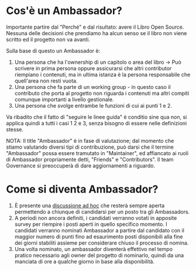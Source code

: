 # Cos'è un Ambassador?

Importante partire dal "Perché" e dal risultato: avere il Libro Open Source.
Nessuna delle decisioni che prendiamo ha alcun senso se il libro non viene scritto ed il progetto non va avanti.

Sulla base di questo un Ambassador è:

1. Una persona che ha l'ownership di un capitolo o area del libro -> Può scrivere in prima persona oppure assicurarsi che altri contributor riempiano i contenuti, ma in ultima istanza è la persona responsabile che quell'area non resti vuota.
2. Una persona che fa parte di un working group - in questo caso il contributo che porta al progetto non riguarda i contenuti ma altri compiti comunque importanti a livello gestionale.
3. Una persona che svolge entrambe le funzioni di cui ai punti 1 e 2.

Va ribadito che il fatto di "seguire le linee guida" è conditio sine qua non, si applica quindi a tutti i casi 1 2 e 3, senza bisogno di essere nelle definizioni stesse.

NOTA: Il title "Ambassador" è in fase di valutazione; dal momento che stiamo valutando diversi tipi di contribuzione, può darsi che il termine "Ambassador" possa essere tramutato in "Maintainer", ed affiancato ai ruoli di Ambassador propriamente detti, "Friends" e "Contributors".
Il team Governance si preoccuperà di dare aggiornamenti a riguardo.

# Come si diventa Ambassador?

1. È presente una [discussione ad hoc](https://github.com/Il-Libro-Open-Source/book/discussions/5) che resterà sempre aperta permettendo a chiunque di candidarsi per un posto tra gli Ambassadors.
2. A periodi non ancora definiti, i candidati verranno votati in apposite survey per riempire i posti aperti in quello specifico momento. I candidati verranno nominati Ambassador a partire dal candidato con il maggior numero di punti fino ad esaurimento posti disponibili alla fine dei giorni stabiliti assieme per considerare chiuso il processo di nomina.
3. Una volta nominato, un ambassador diventerà effettivo nel tempo pratico necessario agli owner del progetto di nominarlo, quindi da una manciata di ore a qualche giorno in base alla disponibilità.
